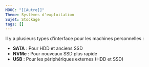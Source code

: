 ```yaml
---
MOOC: "[[Autre]]"
Thème: Systèmes d'exploitation
Sujet: Stockage
tags: []
---
```


Il y a plusieurs types d'interface pour les machines personnelles :

- **SATA** : Pour HDD et anciens SSD
- **NVMe** : Pour nouveaux SSD plus rapide
- **USB** : Pour les périphériques externes (HDD et SSD)

